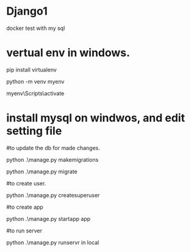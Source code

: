# Django1
docker test with my sql

# vertual env in windows.
pip install virtualenv

python -m venv myenv

myenv\Scripts\activate

# install mysql on windwos, and edit setting file


#to update the db for made changes.

python .\manage.py makemigrations

python .\manage.py migrate  



#to create user.

python .\manage.py createsuperuser

#to create app

python .\manage.py startapp app  

#to run server

python .\manage.py runservr  in local
